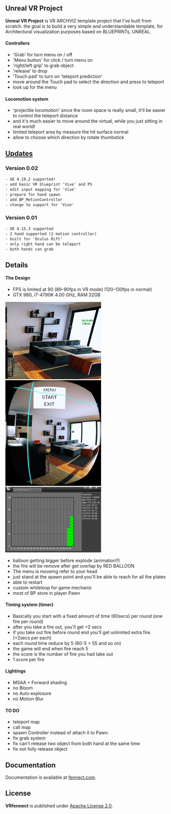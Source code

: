## Unreal VR Project

**Unreal VR Project** is VR ARCHVIZ template project that I've built from scratch.
the goal is to build a very simple and understandable template, 
for Architectural visualization purposes based on BLUEPRINTs, UNREAL.

#### Controllers

- 'Grab' for turn menu on / off
- 'Menu button' for click / turn menu on
- 'right/left grip' to grab object
- 'release' to drop
- 'Touch pad' to turn on 'teleport prediction'
- move around the Touch pad to select the direction and press to teleport
- look up for the menu

#### Locomotion system

- 'projectile locomotion' since the room space is really small, it'll be easier to control 
the teleport distance
- and it's much easier to move around the virtual, while you just sitting in real world!
- limited teleport area by measure the hit surface normal
- allow to choose which direction by rotate thumbstick

## [Updates](https://github.com/bestspang/unrealVRProject/blob/master/VERSIONS.md)

### Version 0.02

```
- UE 4.19.2 supported!
- add basic VR blueprint 'Vive' and PS
- edit input mapping for 'Vive'
- prepare for hand spawn
- add BP_MotionController
- change to support for 'Vive'

```
### Version 0.01

```
- UE 4.15.3 supported
- 2 hand supported (2 motion controller)
- built for 'Oculus Rift'
- only right hand can be teleport
- both hands can grab

```

## Details

#### The Design

- FPS is limited at 90 (89-90fps in VR mode) (120-130fps in normal)
- GTX 980, i7-4790K 4.00 GHz, RAM 32GB

<img src="https://github.com/bestspang/unrealFindingProject/blob/master/ss01.jpg" width="300"/>
<img src="https://github.com/bestspang/unrealFindingProject/blob/master/ss02.jpg" width="300"/>
<img src="https://github.com/bestspang/unrealFindingProject/blob/master/ss03.jpg" width="300"/>

- balloon getting bigger before explode (animation!!)
- the fire will be remove after get overlap by RED BALLOON
- The menu is moveing refer to your head
- just stand at the spawn point and you'll be able to reach for all the plates
- able to restart
- custom whileloop for game mechanic
- most of BP store in player Pawn

#### Timing system (timer)

- Basically you start with a fixed amount of time (60secs) per round (one fire per round)
- after you take a fire out, you'll get +2 secs
- if you take out fire before round end you'll get unlimited extra fire. (+2secs per each)
- each round time reduce by 5 (60-5 = 55 and so on)
- the game will end when fire reach 5
- the score is the number of fire you had take out
- 1 score per fire

#### Lightings

- MSAA + Forward shading
- no Bloom
- no Auto explosure
- no Motion Blur

#### TO DO

- teleport map
- call map
- spawn Controller instead of attach it to Pawn.
- fix grab system
- fix can't release two object from both hand at the same time
- fix not fully release object

## Documentation

Documentation is available at [fennect.com](https://fennect.com/).

## License

**VRfennect** is published under [Apache License 2.0](https://github.com/bestspang/VR4Arch/blob/master/LICENSE).
